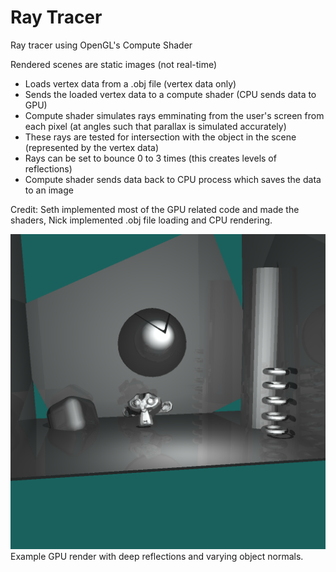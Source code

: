# Ray Tracer
Ray tracer using OpenGL's Compute Shader

Rendered scenes are static images (not real-time)

- Loads vertex data from a .obj file (vertex data only)
- Sends the loaded vertex data to a compute shader (CPU sends data to GPU)
- Compute shader simulates rays emminating from the user's screen from each pixel (at angles such that parallax is simulated accurately)
- These rays are tested for intersection with the object in the scene (represented by the vertex data)
- Rays can be set to bounce 0 to 3 times (this creates levels of reflections)
- Compute shader sends data back to CPU process which saves the data to an image

Credit: Seth implemented most of the GPU related code and made the shaders, Nick implemented .obj file loading and CPU rendering.


![Example GPU render with deep reflections and varying object normals.](/final.png)
Example GPU render with deep reflections and varying object normals.
